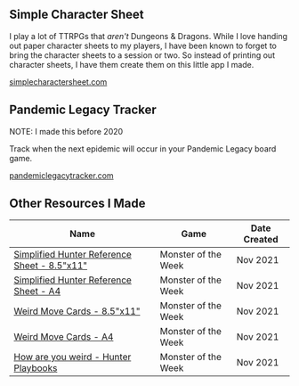 ## Simple Character Sheet

I play a lot of TTRPGs that *aren't* Dungeons & Dragons. While I love handing out paper character sheets to my players, I have been known to forget to bring the character sheets to a session or two. So instead of printing out character sheets, I have them create them on this little app I made. 

[simplecharactersheet.com](https://www.simplecharactersheet.com)

## Pandemic Legacy Tracker

NOTE: I made this before 2020

Track when the next epidemic will occur in your Pandemic Legacy board game. 

[pandemiclegacytracker.com](https://www.pandemiclegacytracker.com)

## Other Resources I Made

|Name|Game|Date Created|
|----|----|------------|
|[Simplified Hunter Reference Sheet - 8.5"x11"](/media/motw/simplified-hunter-reference-sheet-8.5x11.pdf)|Monster of the Week|Nov 2021|
|[Simplified Hunter Reference Sheet - A4](/media/motw/simplified-hunter-reference-sheet-A4.pdf)|Monster of the Week|Nov 2021|
|[Weird Move Cards - 8.5"x11"](/media/motw/weird-move-cards-8.5x11.pdf)|Monster of the Week|Nov 2021|
|[Weird Move Cards - A4](/media/motw/weird-move-cards-A4.pdf)|Monster of the Week|Nov 2021|
|[How are you weird - Hunter Playbooks](/media/motw/how-are-you-weird-playbooks.pdf)|Monster of the Week|Nov 2021|

